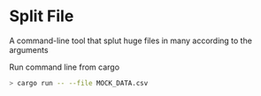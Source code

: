 # Split File

A command-line tool that splut huge files in many according to the arguments

Run command line from cargo

```sh
> cargo run -- --file MOCK_DATA.csv
```